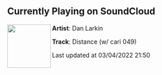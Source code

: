 ## Currently Playing on SoundCloud

[<img align="left" width="100" src="https://i1.sndcdn.com/artworks-sRhM1u7Yw4EE7bJF-IcSM3Q-t500x500.jpg">](https://soundcloud.com/danlrk/distance)

**Artist**: Dan Larkin 

**Track**: Distance (w/ cari 049)

Last updated at 03/04/2022 21:50
